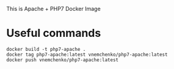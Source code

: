 This is Apache + PHP7 Docker Image

# Useful commands

    docker build -t php7-apache .
    docker tag php7-apache:latest vnemchenko/php7-apache:latest
    docker push vnemchenko/php7-apache:latest
